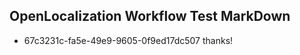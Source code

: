 ## OpenLocalization Workflow Test MarkDown
* 67c3231c-fa5e-49e9-9605-0f9ed17dc507 thanks!

<!--HONumber=Aug16_HO3-->


